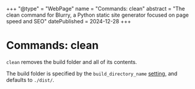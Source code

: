 +++
"@type" = "WebPage"
name = "Commands: clean"
abstract = "The clean command for Blurry, a Python static site generator focused on page speed and SEO"
datePublished = 2024-12-28
+++

# Commands: clean

`clean` removes the build folder and all of its contents.

The build folder is specified by the `build_directory_name` [setting](./../configuration/settings.md), and defaults to `./dist/`.
